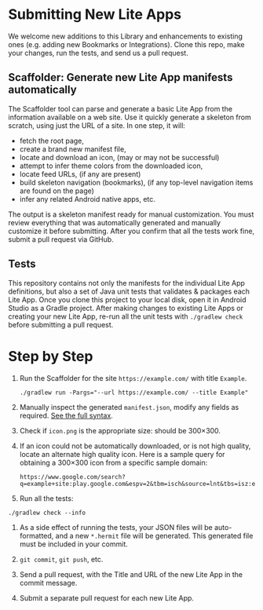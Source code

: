 # Submitting New Lite Apps

We welcome new additions to this Library and enhancements to existing ones (e.g. adding new Bookmarks or Integrations). Clone this repo, make your changes, run the tests, and send us a pull request.

## Scaffolder: Generate new Lite App manifests automatically

The Scaffolder tool can parse and generate a basic Lite App from the information available on a web site. Use it quickly generate a skeleton from scratch, using just the URL of a site. In one step, it will:

- fetch the root page,
- create a brand new manifest file,
- locate and download an icon, (may or may not be successful)
- attempt to infer theme colors from the downloaded icon,
- locate feed URLs, (if any are present)
- build skeleton navigation (bookmarks), (if any top-level navigation items are found on the page)
- infer any related Android native apps, etc.

The output is a skeleton manifest ready for manual customization. You must review everything that was automatically generated and manually customize it before submitting. After you confirm that all the tests work fine, submit a pull request via GitHub.

## Tests

This repository contains not only the manifests for the individual Lite App definitions, but also a set of Java unit tests that validates & packages each Lite App. Once you clone this project to your local disk, open it in Android Studio as a Gradle project. After making changes to existing Lite Apps or creating your new Lite App, re-run all the unit tests with `./gradlew check` before submitting a pull request.

# Step by Step

1. Run the Scaffolder for the site `https://example.com/` with title `Example`.

    ```
    ./gradlew run -Pargs="--url https://example.com/ --title Example"
    ```

1. Manually inspect the generated `manifest.json`, modify any fields as required. [See the full syntax](README.md).

1. Check if `icon.png` is the appropriate size: should be 300×300.

1. If an icon could not be automatically downloaded, or is not high quality, locate an alternate high quality icon. Here is a sample query for obtaining a 300×300 icon from a specific sample domain:

    ```
    https://www.google.com/search?q=example+site:play.google.com&espv=2&tbm=isch&source=lnt&tbs=isz:ex,iszw:300,iszh:300
    ```

1. Run all the tests:

  ```
  ./gradlew check --info
  ```

1. As a side effect of running the tests, your JSON files will be auto-formatted, and a new `*.hermit` file will be generated. This generated file must be included in your commit.

1. `git commit`, `git push`, etc.

1. Send a pull request, with the Title and URL of the new Lite App in the commit message.

1. Submit a separate pull request for each new Lite App.
